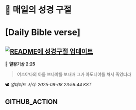# 🙏 매일의 성경 구절
# [Daily Bible verse]
## [![README에 성경구절 업데이트](https://github.com/DONGSUKA/first_test/actions/workflows/update-readme-bible.yml/badge.svg)](https://github.com/DONGSUKA/first_test/actions/workflows/update-readme-bible.yml)
<!-- START_BIBLE_VERSE -->
📖 **열왕기상 2:25**
> 여호야다의 아들 브나야를 보내매 그가 아도니야를 쳐서 죽였더라

🕊️ _업데이트 시각: 2025-08-08 23:56:44 KST_
  <!-- END_BIBLE_VERSE -->
## GITHUB_ACTION
